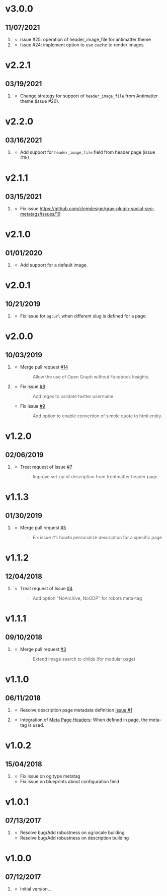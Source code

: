 # v3.0.0
## 11/07/2021
1. [](#bugfix)
   * Issue #25: operation of header_image_file for antimatter theme
2. [](#new)
   * Issue #24: implement option to use cache to render images

# v2.2.1
## 03/19/2021

1. [](#bugfix)
    * Change strategy for support of `header_image_file` from Antimatter theme (issue #20).


# v2.2.0
## 03/16/2021

1. [](#new)
    * Add support for `header_image_file` field from header page (issue #15).


# v2.1.1
## 03/15/2021

1. [](#bugfix)
    * Fix issue https://github.com/clemdesign/grav-plugin-social-seo-metatags/issues/19


# v2.1.0
## 01/01/2020

1. [](#new)
    * Add support for a default image.


# v2.0.1
## 10/21/2019

1. [](#bugfix)
    * Fix issue for `og:url` when different slug is defined for a page.


# v2.0.0
## 10/03/2019

1. [](#new)
    * Merge pull request [#14](https://github.com/clemdesign/grav-plugin-social-seo-metatags/pull/14)
       > Allow the use of Open Graph without Facebook Insights.

2. [](#bugfix)
    * Fix issue [#8](https://github.com/clemdesign/grav-plugin-social-seo-metatags/issues/8)
       > Add regex to validate twitter username
    * Fix issue [#9](https://github.com/clemdesign/grav-plugin-social-seo-metatags/issues/9)
       > Add option to enable convertion of simple quote to html entity.


# v1.2.0
## 02/06/2019

1. [](#improved)
    * Treat request of Issue [#7](https://github.com/clemdesign/grav-plugin-social-seo-metatags/issues/7)
       > Improve set-up of description from frontmatter header page


# v1.1.3
## 01/30/2019

1. [](#bugfix)
    * Merge pull request [#5](https://github.com/clemdesign/grav-plugin-social-seo-metatags/pull/5)
       > Fix issue #1: howto personalize description for a specific page


# v1.1.2
## 12/04/2018

1. [](#improved)
    * Treat request of Issue [#4](https://github.com/clemdesign/grav-plugin-social-seo-metatags/issues/4)
       > Add option "NoArchive, NoODP" for robots meta-tag


# v1.1.1
## 09/10/2018

1. [](#improved)
    * Merge pull request [#3](https://github.com/clemdesign/grav-plugin-social-seo-metatags/pull/3)
       > Extend image search to childs (for modular page)

# v1.1.0
## 06/11/2018

1. [](#bugfix)
    * Resolve description page metadata definition [Issue #1](https://github.com/clemdesign/grav-plugin-social-seo-metatags/issues/1)

2. [](#new)
    * Integration of [Meta Page Headers](https://learn.getgrav.org/content/headers#meta-page-headers): When defined in page, the meta-tag is used.

# v1.0.2
## 15/04/2018

1. [](#bugfix)
    * Fix issue on og:type metatag
    * Fix issue on blueprints about configuration field

# v1.0.1
## 07/13/2017

1. [](#bugfix)
    * Resolve bug/Add robustness on og:locale building
    * Resolve bug/Add robustness on description building

# v1.0.0
##  07/12/2017

1. [](#new)
    * Initial version...
